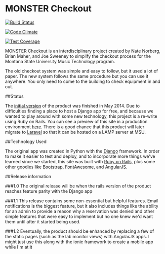 MONSTER Checkout
================

[![Build Status](https://travis-ci.org/natenorberg/monstercheckout_rails.svg?branch=master)](https://travis-ci.org/natenorberg/monstercheckout_rails)

[![Code Climate](https://codeclimate.com/github/natenorberg/monstercheckout_rails/badges/gpa.svg)](https://codeclimate.com/github/natenorberg/monstercheckout_rails)

[![Test Coverage](https://codeclimate.com/github/natenorberg/monstercheckout_rails/badges/coverage.svg)](https://codeclimate.com/github/natenorberg/monstercheckout_rails/coverage)

MONSTER Checkout is an interdisciplinary project created by Nate Norberg, Brian Maher, and Joe Sweeney to simplify the checkout process for the Montana State University Music Technology program.

The old checkout system was simple and easy to follow, but it used a lot of paper. The new system follows the same procedure but you can use it anywhere. You only need to come to the building to check equipment in and out.

##Status

The [initial version](https://github.com/natenorberg/monstercheckout) of the product was finished in May 2014. Due to difficulties finding a place to host a Django app for free, and because we wanted to play around with some new technology, this project is a re-write using Ruby on Rails. You can see a preview of this site in a production environment [here](http://damp-badlands-1212.herokuapp.com). There is a good chance that this product will later migrate to [Laravel](http://laravel.com) so that it can be hosted on a LAMP server at MSU.

##Technology Used

The original app was created in Python with the [Django](https://www.djangoproject.com) framework. In order to make it easier to test and deploy, and to incorporate more things we've learned since we started, this site was built with [Ruby on Rails](http://rubyonrails.org), plus some other goodies like [Bootstrap](http://getbootstrap.com), [FontAwesome](http://fontawesome.io), and [AngularJS](https://angularjs.org).

##Release information

###1.0
The original release will be when the rails version of the product reaches feature parity with the Django app

###1.1
This release contains some non-essential but helpful features. Email notifications is the biggest feature, but it also includes things like the ability for an admin to provide a reason why a reservation was denied and other simple features that were easy to implement but no one knew we'd want them until after it started being used.


###1.2
Eventually, the product should be enhanced by replacing a few of the static pages (such as the lab monitor views) with AngularJS apps. I might just use this along with the ionic framework to create a mobile app while I'm at it
